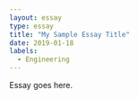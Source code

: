 ```yaml
---
layout: essay
type: essay
title: "My Sample Essay Title"
date: 2019-01-18
labels:
  - Engineering
---
```

Essay goes here.